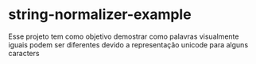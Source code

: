 # string-normalizer-example
Esse projeto tem como objetivo demostrar como palavras visualmente iguais podem ser diferentes devido a representação unicode para alguns caracters
